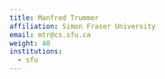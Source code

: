 ```yaml
---
title: Manfred Trummer
affiliation: Simon Fraser University
email: mtr@cs.sfu.ca
weight: 40
institutions:
  - sfu
---
```


